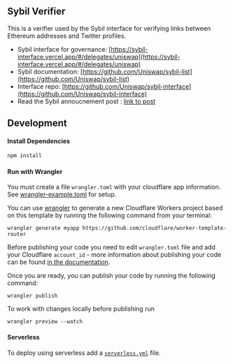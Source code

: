 ## Sybil Verifier 

This is a verifier used by the Sybil interface for verifying links between Ethereum addresses and Twitter profiles. 

- Sybil interface for governance: [https://sybil-interface.vercel.app/#/delegates/uniswap](https://sybil-interface.vercel.app/#/delegates/uniswap)
- Sybil documentation: [https://github.com/Uniswap/sybil-list](https://github.com/Uniswap/sybil-list)
- Interface repo: [https://github.com/Uniswap/sybil-interface](https://github.com/Uniswap/sybil-interface)
- Read the Sybil annoucnement post : [link to post]()

## Development

#### Install Dependencies

```bash
npm install
```

#### Run with Wrangler

You must create a file `wrangler.toml` with your cloudflare app information. See [wrangler-example.toml](./wrangler-example.toml) for setup. 

You can use [wrangler](https://github.com/cloudflare/wrangler) to generate a new Cloudflare Workers project based on this template by running the following command from your terminal:

```
wrangler generate myapp https://github.com/cloudflare/worker-template-router
```

Before publishing your code you need to edit `wrangler.toml` file and add your Cloudflare `account_id` - more information about publishing your code can be found [in the documentation](https://workers.cloudflare.com/docs/quickstart/configuring-and-publishing/).

Once you are ready, you can publish your code by running the following command:

```
wrangler publish
```

To work with changes locally before publishing run 

```
wrangler preview --watch  
```

#### Serverless

To deploy using serverless add a [`serverless.yml`](https://serverless.com/framework/docs/providers/cloudflare/) file.

